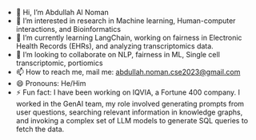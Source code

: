 - 👋 Hi, I’m Abdullah Al Noman
- 👀 I’m interested in research in Machine learning, Human-computer interactions, and Bioinformatics
- 🌱 I’m currently learning LangChain, working on fairness in Electronic Health Records (EHRs), and analyzing transcriptomics data. 
- 💞️ I’m looking to collaborate on NLP, fairness in ML, Single cell transcriptomic, portiomics
- 📫 How to reach me, mail me: abdullah.noman.cse2023@gmail.com
- 😄 Pronouns: He/Him
- ⚡ Fun fact: I have been working on IQVIA, a Fortune 400 company. I worked in the GenAI team, my role involved generating prompts from user questions, searching relevant information in knowledge graphs, and invoking a complex set of LLM models to generate SQL queries to fetch the data. 

<!---
1alnoman/1alnoman is a ✨ special ✨ repository because its `README.md` (this file) appears on your GitHub profile.
You can click the Preview link to take a look at your changes.
--->

